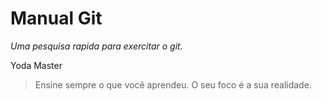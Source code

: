 # Manual Git #
_Uma pesquisa rapida para exercitar o git._

Yoda Master
>Ensine sempre o que você aprendeu.
>O seu foco é a sua realidade.